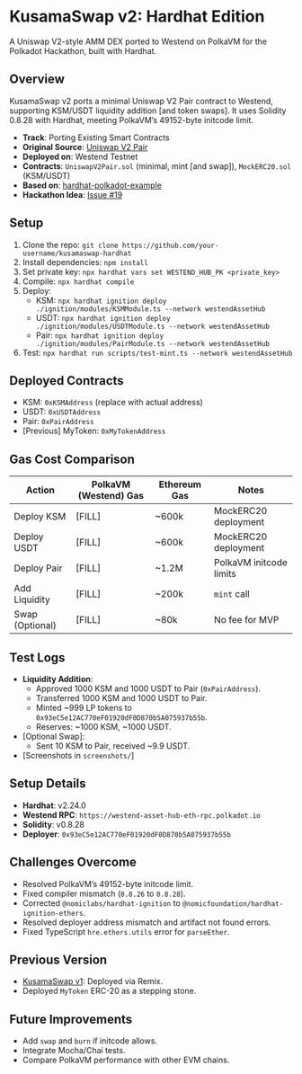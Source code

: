# KusamaSwap v2: Hardhat Edition

A Uniswap V2-style AMM DEX ported to Westend on PolkaVM for the Polkadot Hackathon, built with Hardhat.

## Overview
KusamaSwap v2 ports a minimal Uniswap V2 Pair contract to Westend, supporting KSM/USDT liquidity addition [and token swaps]. It uses Solidity 0.8.28 with Hardhat, meeting PolkaVM’s 49152-byte initcode limit.

- **Track**: Porting Existing Smart Contracts
- **Original Source**: [Uniswap V2 Pair](https://github.com/Uniswap/v2-core/blob/master/contracts/UniswapV2Pair.sol)
- **Deployed on**: Westend Testnet
- **Contracts**: `UniswapV2Pair.sol` (minimal, mint [and swap]), `MockERC20.sol` (KSM/USDT)
- **Based on**: [hardhat-polkadot-example](https://github.com/UtkarshBhardwaj007/hardhat-polkadot-example)
- **Hackathon Idea**: [Issue #19](https://github.com/polkadot-developers/hackathon-guide/issues/19)

## Setup
1. Clone the repo: `git clone https://github.com/your-username/kusamaswap-hardhat`
2. Install dependencies: `npm install`
3. Set private key: `npx hardhat vars set WESTEND_HUB_PK <private_key>`
4. Compile: `npx hardhat compile`
5. Deploy:
   - KSM: `npx hardhat ignition deploy ./ignition/modules/KSMModule.ts --network westendAssetHub`
   - USDT: `npx hardhat ignition deploy ./ignition/modules/USDTModule.ts --network westendAssetHub`
   - Pair: `npx hardhat ignition deploy ./ignition/modules/PairModule.ts --network westendAssetHub`
6. Test: `npx hardhat run scripts/test-mint.ts --network westendAssetHub`

## Deployed Contracts
- KSM: `0xKSMAddress` (replace with actual address)
- USDT: `0xUSDTAddress`
- Pair: `0xPairAddress`
- [Previous] MyToken: `0xMyTokenAddress`

## Gas Cost Comparison
| Action         | PolkaVM (Westend) Gas | Ethereum Gas | Notes                     |
|----------------|-----------------------|--------------|---------------------------|
| Deploy KSM     | [FILL]                | ~600k        | MockERC20 deployment      |
| Deploy USDT    | [FILL]                | ~600k        | MockERC20 deployment      |
| Deploy Pair    | [FILL]                | ~1.2M        | PolkaVM initcode limits   |
| Add Liquidity  | [FILL]                | ~200k        | `mint` call               |
| Swap (Optional)| [FILL]                | ~80k         | No fee for MVP            |

## Test Logs
- **Liquidity Addition**:
  - Approved 1000 KSM and 1000 USDT to Pair (`0xPairAddress`).
  - Transferred 1000 KSM and 1000 USDT to Pair.
  - Minted ~999 LP tokens to `0x93eC5e12AC770eF01920dF0D870b5A075937b55b`.
  - Reserves: ~1000 KSM, ~1000 USDT.
- [Optional Swap]:
  - Sent 10 KSM to Pair, received ~9.9 USDT.
- [Screenshots in `screenshots/`]

## Setup Details
- **Hardhat**: v2.24.0
- **Westend RPC**: `https://westend-asset-hub-eth-rpc.polkadot.io`
- **Solidity**: v0.8.28
- **Deployer**: `0x93eC5e12AC770eF01920dF0D870b5A075937b55b`

## Challenges Overcome
- Resolved PolkaVM’s 49152-byte initcode limit.
- Fixed compiler mismatch (`0.8.26` to `0.8.28`).
- Corrected `@nomiclabs/hardhat-ignition` to `@nomicfoundation/hardhat-ignition-ethers`.
- Resolved deployer address mismatch and artifact not found errors.
- Fixed TypeScript `hre.ethers.utils` error for `parseEther`.

## Previous Version
- [KusamaSwap v1](https://github.com/your-username/kusamaswap-remix): Deployed via Remix.
- Deployed `MyToken` ERC-20 as a stepping stone.

## Future Improvements
- Add `swap` and `burn` if initcode allows.
- Integrate Mocha/Chai tests.
- Compare PolkaVM performance with other EVM chains.